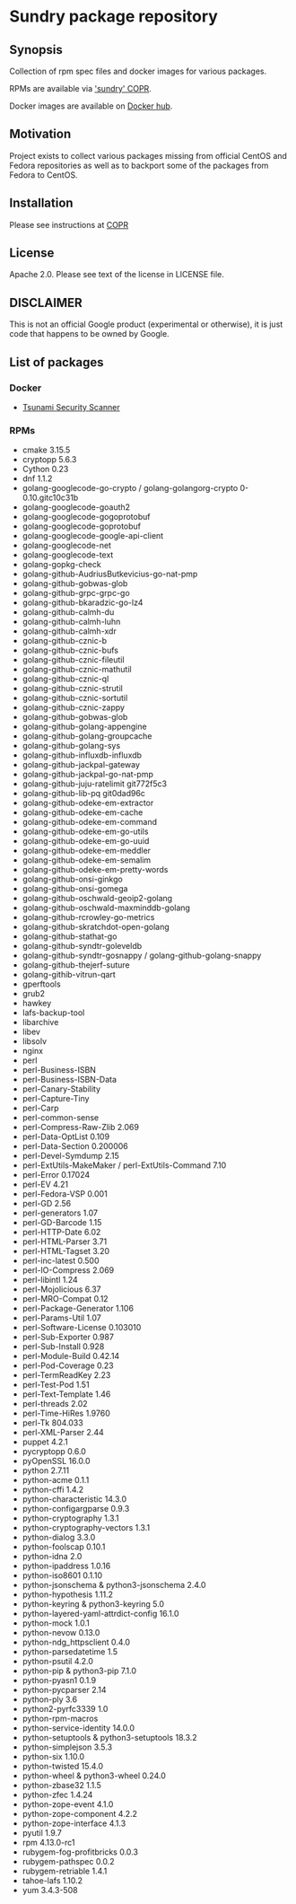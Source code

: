 # Sundry package repository

## Synopsis

Collection of rpm spec files and docker images for various packages.

RPMs are available via ['sundry' COPR](https://copr.fedoraproject.org/coprs/vrusinov/sundry/).

Docker images are available on [Docker hub](https://hub.docker.com/u/vrusinov).

## Motivation

Project exists to collect various packages missing from official CentOS and
Fedora repositories as well as to backport some of the packages from Fedora to CentOS.

## Installation

Please see instructions at [COPR](https://copr.fedoraproject.org/coprs/vrusinov/sundry/)

## License

Apache 2.0.
Please see text of the license in LICENSE file.

## DISCLAIMER

This is not an official Google product (experimental or otherwise), it is just
code that happens to be owned by Google.

## List of packages

### Docker

*   [Tsunami Security Scanner](https://github.com/google/tsunami-security-scanner)

### RPMs

*   cmake 3.15.5
*   cryptopp 5.6.3
*   Cython 0.23
*   dnf 1.1.2
*   golang-googlecode-go-crypto / golang-golangorg-crypto 0-0.10.gitc10c31b
*   golang-googlecode-goauth2
*   golang-googlecode-gogoprotobuf
*   golang-googlecode-goprotobuf
*   golang-googlecode-google-api-client
*   golang-googlecode-net
*   golang-googlecode-text
*   golang-gopkg-check
*   golang-github-AudriusButkevicius-go-nat-pmp
*   golang-github-gobwas-glob
*   golang-github-grpc-grpc-go
*   golang-github-bkaradzic-go-lz4
*   golang-github-calmh-du
*   golang-github-calmh-luhn
*   golang-github-calmh-xdr
*   golang-github-cznic-b
*   golang-github-cznic-bufs
*   golang-github-cznic-fileutil
*   golang-github-cznic-mathutil
*   golang-github-cznic-ql
*   golang-github-cznic-strutil
*   golang-github-cznic-sortutil
*   golang-github-cznic-zappy
*   golang-github-gobwas-glob
*   golang-github-golang-appengine
*   golang-github-golang-groupcache
*   golang-github-golang-sys
*   golang-github-influxdb-influxdb
*   golang-github-jackpal-gateway
*   golang-github-jackpal-go-nat-pmp
*   golang-github-juju-ratelimit git772f5c3
*   golang-github-lib-pq git0dad96c
*   golang-github-odeke-em-extractor
*   golang-github-odeke-em-cache
*   golang-github-odeke-em-command
*   golang-github-odeke-em-go-utils
*   golang-github-odeke-em-go-uuid
*   golang-github-odeke-em-meddler
*   golang-github-odeke-em-semalim
*   golang-github-odeke-em-pretty-words
*   golang-github-onsi-ginkgo
*   golang-github-onsi-gomega
*   golang-github-oschwald-geoip2-golang
*   golang-github-oschwald-maxminddb-golang
*   golang-github-rcrowley-go-metrics
*   golang-github-skratchdot-open-golang
*   golang-github-stathat-go
*   golang-github-syndtr-goleveldb
*   golang-github-syndtr-gosnappy / golang-github-golang-snappy
*   golang-github-thejerf-suture
*   golang-githib-vitrun-qart
*   gperftools
*   grub2
*   hawkey
*   lafs-backup-tool
*   libarchive
*   libev
*   libsolv
*   nginx
*   perl
*   perl-Business-ISBN
*   perl-Business-ISBN-Data
*   perl-Canary-Stability
*   perl-Capture-Tiny
*   perl-Carp
*   perl-common-sense
*   perl-Compress-Raw-Zlib 2.069
*   perl-Data-OptList 0.109
*   perl-Data-Section 0.200006
*   perl-Devel-Symdump 2.15
*   perl-ExtUtils-MakeMaker / perl-ExtUtils-Command 7.10
*   perl-Error 0.17024
*   perl-EV 4.21
*   perl-Fedora-VSP 0.001
*   perl-GD 2.56
*   perl-generators 1.07
*   perl-GD-Barcode 1.15
*   perl-HTTP-Date 6.02
*   perl-HTML-Parser 3.71
*   perl-HTML-Tagset 3.20
*   perl-inc-latest 0.500
*   perl-IO-Compress 2.069
*   perl-libintl 1.24
*   perl-Mojolicious 6.37
*   perl-MRO-Compat 0.12
*   perl-Package-Generator 1.106
*   perl-Params-Util 1.07
*   perl-Software-License 0.103010
*   perl-Sub-Exporter 0.987
*   perl-Sub-Install 0.928
*   perl-Module-Build 0.42.14
*   perl-Pod-Coverage 0.23
*   perl-TermReadKey 2.23
*   perl-Test-Pod 1.51
*   perl-Text-Template 1.46
*   perl-threads 2.02
*   perl-Time-HiRes 1.9760
*   perl-Tk 804.033
*   perl-XML-Parser 2.44
*   puppet 4.2.1
*   pycryptopp 0.6.0
*   pyOpenSSL 16.0.0
*   python 2.7.11
*   python-acme 0.1.1
*   python-cffi 1.4.2
*   python-characteristic 14.3.0
*   python-configargparse 0.9.3
*   python-cryptography 1.3.1
*   python-cryptography-vectors 1.3.1
*   python-dialog 3.3.0
*   python-foolscap 0.10.1
*   python-idna 2.0
*   python-ipaddress 1.0.16
*   python-iso8601 0.1.10
*   python-jsonschema & python3-jsonschema 2.4.0
*   python-hypothesis 1.11.2
*   python-keyring & python3-keyring 5.0
*   python-layered-yaml-attrdict-config 16.1.0
*   python-mock 1.0.1
*   python-nevow 0.13.0
*   python-ndg\_httpsclient 0.4.0
*   python-parsedatetime 1.5
*   python-psutil 4.2.0
*   python-pip & python3-pip 7.1.0
*   python-pyasn1 0.1.9
*   python-pycparser 2.14
*   python-ply 3.6
*   python2-pyrfc3339 1.0
*   python-rpm-macros
*   python-service-identity 14.0.0
*   python-setuptools & python3-setuptools 18.3.2
*   python-simplejson 3.5.3
*   python-six 1.10.0
*   python-twisted 15.4.0
*   python-wheel & python3-wheel 0.24.0
*   python-zbase32 1.1.5
*   python-zfec 1.4.24
*   python-zope-event 4.1.0
*   python-zope-component 4.2.2
*   python-zope-interface 4.1.3
*   pyutil 1.9.7
*   rpm 4.13.0-rc1
*   rubygem-fog-profitbricks 0.0.3
*   rubygem-pathspec 0.0.2
*   rubygem-retriable 1.4.1
*   tahoe-lafs 1.10.2
*   yum 3.4.3-508
